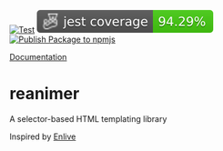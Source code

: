 [![Test](https://github.com/aurelienbottazini/reanimer/actions/workflows/test.yml/badge.svg?branch=main)](https://github.com/aurelienbottazini/reanimer/actions/workflows/test.yml) ![Test Coverage](https://raw.githubusercontent.com/aurelienbottazini/reanimer/master/badges/coverage-jest%20coverage.svg) [![Publish Package to npmjs](https://github.com/aurelienbottazini/reanimer/actions/workflows/publish-to-npm.yml/badge.svg?branch=main)](https://github.com/aurelienbottazini/reanimer/actions/workflows/publish-to-npm.yml)

[Documentation](https://aurelienbottazini.github.io/reanimer/)

# reanimer

A selector-based HTML templating library

Inspired by [Enlive](https://github.com/cgrand/enlive)
